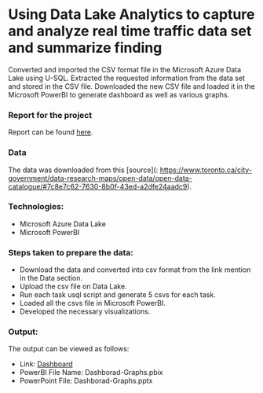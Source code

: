 # Using Data Lake Analytics to capture and analyze real time traffic data set and summarize finding
Converted and imported the CSV format file in the Microsoft Azure Data Lake using U-SQL. Extracted the requested information from the data set and stored in the CSV file. Downloaded the new CSV file and loaded it in the Microsoft PowerBI to generate dashboard as well as various graphs.

### Report for the project
Report can be found [here]().

### Data
The data was downloaded from this [source](: https://www.toronto.ca/city-government/data-research-maps/open-data/open-data-catalogue/#7c8e7c62-7630-8b0f-43ed-a2dfe24aadc9).

### Technologies:
* Microsoft Azure Data Lake
* Microsoft PowerBI

### Steps taken to prepare the data:
* Download the data and converted into csv format from the link mention in the Data section.
* Upload the csv file on Data Lake.
* Run each task usql script and generate 5 csvs for each task. 
* Loaded all the csvs file in Microsoft PowerBI.
* Developed the necessary visualizations.

### Output:

The output can be viewed as follows:
* Link: [Dashboard](https://app.powerbi.com/view?r=eyJrIjoiMDlkYjM0OWItYWRhYS00MGVhLWI2OGEtMDcwZDIzOTg5OWE5IiwidCI6ImQ3OTA5NTVjLTc5MDMtNDc1NC04NDJiLTMyNTAzZDliNmVkYiIsImMiOjEwfQ%3D%3D)
* PowerBI File Name: Dashborad-Graphs.pbix
* PowerPoint File: Dashborad-Graphs.pptx
